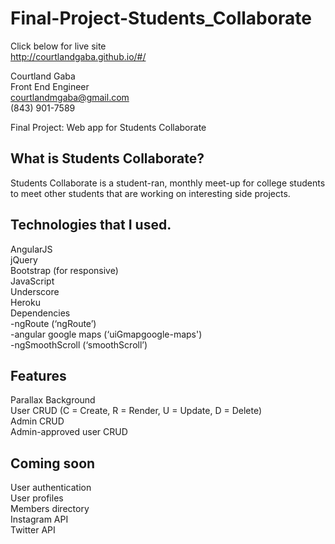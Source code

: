 # Final-Project-Students_Collaborate
Click below for live site <br>
http://courtlandgaba.github.io/#/


Courtland Gaba<br>
Front End Engineer<br>
courtlandmgaba@gmail.com<br>
(843) 901-7589<br>

Final Project: Web app for Students Collaborate <br>

What is Students Collaborate?
--------
Students Collaborate is a student-ran, monthly meet-up for college students to meet other students that are working on interesting side projects. <br>


Technologies that I used.
-------
AngularJS<br>
jQuery<br>
Bootstrap (for responsive)<br>
JavaScript<br>
Underscore<br>
Heroku<br>
Dependencies<br>
-ngRoute (‘ngRoute’)<br>
-angular google maps (‘uiGmapgoogle-maps') <br>
-ngSmoothScroll (‘smoothScroll’)<br>


Features
--------
Parallax Background<br>
User CRUD (C = Create, R = Render, U = Update, D = Delete) <br>
Admin CRUD <br>
Admin-approved user CRUD <br>


Coming soon
--------
User authentication<br>
User profiles<br>
Members directory<br>
Instagram API<br>
Twitter API<br>
